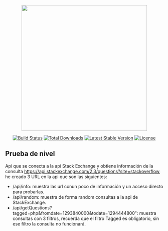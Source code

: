 <p align="center"><a href="https://laravel.com" target="_blank"><img src="https://raw.githubusercontent.com/laravel/art/master/logo-lockup/5%20SVG/2%20CMYK/1%20Full%20Color/laravel-logolockup-cmyk-red.svg" width="400"></a></p>

<p align="center">
<a href="https://travis-ci.org/laravel/framework"><img src="https://travis-ci.org/laravel/framework.svg" alt="Build Status"></a>
<a href="https://packagist.org/packages/laravel/framework"><img src="https://img.shields.io/packagist/dt/laravel/framework" alt="Total Downloads"></a>
<a href="https://packagist.org/packages/laravel/framework"><img src="https://img.shields.io/packagist/v/laravel/framework" alt="Latest Stable Version"></a>
<a href="https://packagist.org/packages/laravel/framework"><img src="https://img.shields.io/packagist/l/laravel/framework" alt="License"></a>
</p>

## Prueba de nivel

Api que se conecta a la api Stack Exchange y obtiene información de la consulta https://api.stackexchange.com/2.3/questions?site=stackoverflow, he creado 3 URL en la api que son las siguientes:

- /api/info: muestra las url conun poco de información y un acceso directo para probarlas.
- /api/random: muestra de forma random consultas a la api de StackExchange.
- /api/getQuestions?tagged=php&fromdate=1293840000&todate=1294444800": muestra consultas con 3 filtros, recuerda que el filtro Tagged es obligatorio, sin ese filtro la consulta no funcionará.


